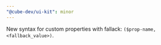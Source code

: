 ```yaml
---
"@cube-dev/ui-kit": minor
---
```


New syntax for custom properties with fallack: `($prop-name, <fallback_value>)`.
